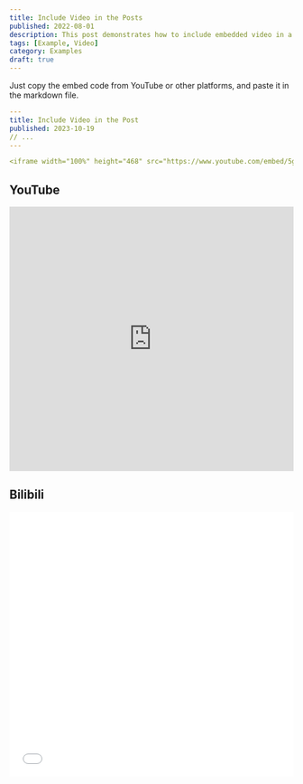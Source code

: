 ```yaml
---
title: Include Video in the Posts
published: 2022-08-01
description: This post demonstrates how to include embedded video in a blog post.
tags: [Example, Video]
category: Examples
draft: true
---
```


Just copy the embed code from YouTube or other platforms, and paste it in the markdown file.

```yaml
---
title: Include Video in the Post
published: 2023-10-19
// ...
---

<iframe width="100%" height="468" src="https://www.youtube.com/embed/5gIf0_xpFPI?si=N1WTorLKL0uwLsU_" title="YouTube video player" frameborder="0" allowfullscreen></iframe>
```
## YouTube

<iframe width="100%" height="468" src="https://www.youtube.com/embed/5gIf0_xpFPI?si=N1WTorLKL0uwLsU_" title="YouTube video player" frameborder="0" allow="accelerometer; autoplay; clipboard-write; encrypted-media; gyroscope; picture-in-picture; web-share" allowfullscreen></iframe>

## Bilibili

<iframe width="100%" height="468" src="//player.bilibili.com/player.html?bvid=BV1fK4y1s7Qf&p=1" scrolling="no" border="0" frameborder="no" framespacing="0" allowfullscreen="true"> </iframe>
